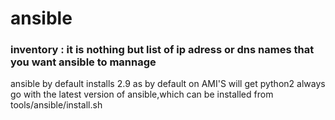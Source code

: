 # ansible


### inventory : it is nothing but list of ip adress or dns names that you want ansible to mannage 


ansible by default installs  2.9 as by default on AMI'S will get python2 
always go with the latest version of ansible,which can be installed from tools/ansible/install.sh


